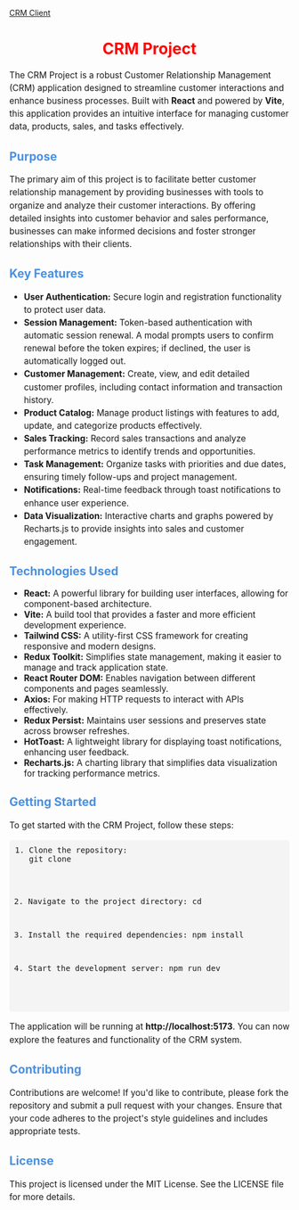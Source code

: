 <a href="https://crm-client-bay.vercel.app/" target="_blank">CRM Client</a>
<h1 style="text-align: center; color: red;">CRM Project</h1>

<p style="font-size: 1.1em; line-height: 1.5;">
    The CRM Project is a robust Customer Relationship Management (CRM) application designed to streamline customer interactions and enhance business processes. Built with <strong>React</strong> and powered by <strong>Vite</strong>, this application provides an intuitive interface for managing customer data, products, sales, and tasks effectively.
</p>

<h2 style="color: #4A90E2;">Purpose</h2>
<p style="font-size: 1.1em; line-height: 1.5;">
    The primary aim of this project is to facilitate better customer relationship management by providing businesses with tools to organize and analyze their customer interactions. By offering detailed insights into customer behavior and sales performance, businesses can make informed decisions and foster stronger relationships with their clients.
</p>

<h2 style="color: #4A90E2;">Key Features</h2>
<ul style="font-size: 1.1em; line-height: 1.5;">
    <li><strong>User Authentication:</strong> Secure login and registration functionality to protect user data.</li>
    <li><strong>Session Management:</strong> Token-based authentication with automatic session renewal. A modal prompts users to confirm renewal before the token expires; if declined, the user is automatically logged out.</li>
    <li><strong>Customer Management:</strong> Create, view, and edit detailed customer profiles, including contact information and transaction history.</li>
    <li><strong>Product Catalog:</strong> Manage product listings with features to add, update, and categorize products effectively.</li>
    <li><strong>Sales Tracking:</strong> Record sales transactions and analyze performance metrics to identify trends and opportunities.</li>
    <li><strong>Task Management:</strong> Organize tasks with priorities and due dates, ensuring timely follow-ups and project management.</li>
    <li><strong>Notifications:</strong> Real-time feedback through toast notifications to enhance user experience.</li>
    <li><strong>Data Visualization:</strong> Interactive charts and graphs powered by Recharts.js to provide insights into sales and customer engagement.</li>
</ul>

<h2 style="color: #4A90E2;">Technologies Used</h2>
<ul style="font-size: 1.1em;">
    <li><strong>React:</strong> A powerful library for building user interfaces, allowing for component-based architecture.</li>
    <li><strong>Vite:</strong> A build tool that provides a faster and more efficient development experience.</li>
    <li><strong>Tailwind CSS:</strong> A utility-first CSS framework for creating responsive and modern designs.</li>
    <li><strong>Redux Toolkit:</strong> Simplifies state management, making it easier to manage and track application state.</li>
    <li><strong>React Router DOM:</strong> Enables navigation between different components and pages seamlessly.</li>
    <li><strong>Axios:</strong> For making HTTP requests to interact with APIs effectively.</li>
    <li><strong>Redux Persist:</strong> Maintains user sessions and preserves state across browser refreshes.</li>
    <li><strong>HotToast:</strong> A lightweight library for displaying toast notifications, enhancing user feedback.</li>
    <li><strong>Recharts.js:</strong> A charting library that simplifies data visualization for tracking performance metrics.</li>
</ul>

<h2 style="color: #4A90E2;">Getting Started</h2>
<p style="font-size: 1.1em; line-height: 1.5;">
    To get started with the CRM Project, follow these steps:
</p>
<pre style="background-color: #f4f4f4; padding: 10px; border-radius: 5px;">
1. Clone the repository:
   git clone <repository-url>

2. Navigate to the project directory:
   cd <project-directory>

3. Install the required dependencies:
   npm install

4. Start the development server:
   npm run dev
</pre>
<p style="font-size: 1.1em; line-height: 1.5;">
    The application will be running at <strong>http://localhost:5173</strong>. You can now explore the features and functionality of the CRM system.
</p>

<h2 style="color: #4A90E2;">Contributing</h2>
<p style="font-size: 1.1em; line-height: 1.5;">
    Contributions are welcome! If you'd like to contribute, please fork the repository and submit a pull request with your changes. Ensure that your code adheres to the project's style guidelines and includes appropriate tests.
</p>

<h2 style="color: #4A90E2;">License</h2>
<p style="font-size: 1.1em; line-height: 1.5;">
    This project is licensed under the MIT License. See the LICENSE file for more details.
</p>
